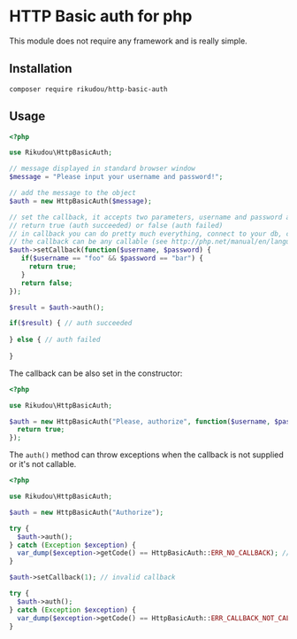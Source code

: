 # HTTP Basic auth for php

This module does not require any framework and is really simple.

## Installation

`composer require rikudou/http-basic-auth`

## Usage

```php
<?php

use Rikudou\HttpBasicAuth;

// message displayed in standard browser window
$message = "Please input your username and password!"; 

// add the message to the object
$auth = new HttpBasicAuth($message);

// set the callback, it accepts two parameters, username and password and should
// return true (auth succeeded) or false (auth failed)
// in callback you can do pretty much everything, connect to your db, call classes, etc.
// the callback can be any callable (see http://php.net/manual/en/language.types.callable.php)
$auth->setCallback(function($username, $password) {
   if($username == "foo" && $password == "bar") {
     return true;
   }
   return false;
});

$result = $auth->auth();

if($result) { // auth succeeded
  
} else { // auth failed
  
}

```

The callback can be also set in the constructor:

```php
<?php

use Rikudou\HttpBasicAuth;

$auth = new HttpBasicAuth("Please, authorize", function($username, $password){
  return true;
});

```

The `auth()` method can throw exceptions when the callback is not supplied or it's not
callable.

```php
<?php

use Rikudou\HttpBasicAuth;

$auth = new HttpBasicAuth("Authorize");

try {
  $auth->auth();
} catch (Exception $exception) {
  var_dump($exception->getCode() == HttpBasicAuth::ERR_NO_CALLBACK); // true
}

$auth->setCallback(1); // invalid callback

try {
  $auth->auth();
} catch (Exception $exception) {
  var_dump($exception->getCode() == HttpBasicAuth::ERR_CALLBACK_NOT_CALLABLE); // true
}

```
